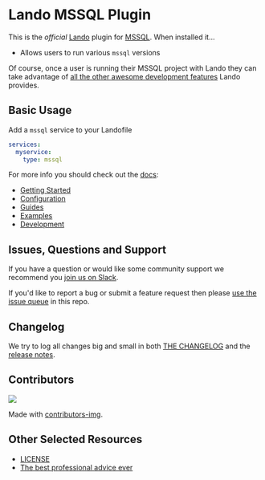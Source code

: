 # Lando MSSQL Plugin

This is the _official_ [Lando](https://lando.dev) plugin for [MSSQL](https://www.microsoft.com/en-us/sql-server/sql-server-2016). When installed it...

* Allows users to run various `mssql` versions

Of course, once a user is running their MSSQL project with Lando they can take advantage of [all the other awesome development features](https://docs.lando.dev) Lando provides.

## Basic Usage

Add a `mssql` service to your Landofile

```yaml
services:
  myservice:
    type: mssql
```

For more info you should check out the [docs](https://docs.lando.dev/mssql):

* [Getting Started](https://docs.lando.dev/mssql/)
* [Configuration](https://docs.lando.dev/mssql/config.html)
* [Guides](https://docs.lando.dev/mssql/accessing-logs.html)
* [Examples](https://github.com/lando/mssql/tree/main/examples)
* [Development](https://docs.lando.dev/mssql/development.html)

## Issues, Questions and Support

If you have a question or would like some community support we recommend you [join us on Slack](https://launchpass.com/devwithlando).

If you'd like to report a bug or submit a feature request then please [use the issue queue](https://github.com/lando/mssql/issues/new/choose) in this repo.

## Changelog

We try to log all changes big and small in both [THE CHANGELOG](https://github.com/lando/mssql/blob/main/CHANGELOG.md) and the [release notes](https://github.com/lando/mssql/releases).

## Contributors

<a href="https://github.com/lando/mssql/graphs/contributors">
  <img src="https://contrib.rocks/image?repo=lando/mssql" />
</a>

Made with [contributors-img](https://contrib.rocks).

## Other Selected Resources

* [LICENSE](https://github.com/lando/mssql/blob/main/LICENSE.md)
* [The best professional advice ever](https://www.youtube.com/watch?v=tkBVDh7my9Q)
